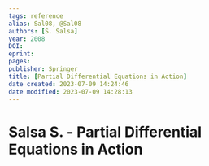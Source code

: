 ```yaml
---
tags: reference
alias: Sal08, @Sal08
authors: [S. Salsa]
year: 2008
DOI: 
eprint: 
pages: 
publisher: Springer
title: [Partial Differential Equations in Action]
date created: 2023-07-09 14:24:46
date modified: 2023-07-09 14:28:13
---
```


# Salsa S. - Partial Differential Equations in Action